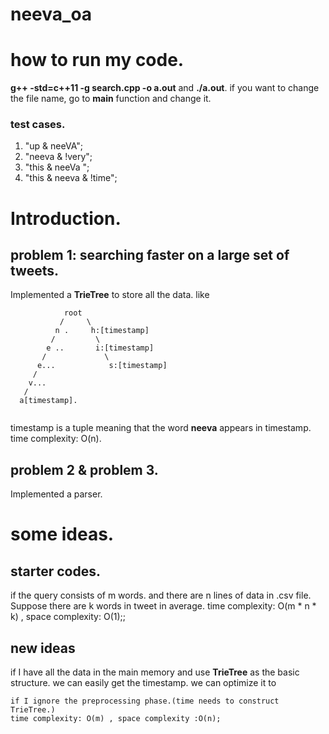 # neeva_oa
# how to run my code.
**g++ -std=c++11 -g search.cpp -o a.out** and **./a.out**.
if you want to change the file name, go to **main** function and change it.

### test cases.
1. "up & neeVA";
2. "neeva & !very";
3. "this & neeVa ";
4. "this & neeva & !time";

# Introduction.
## problem 1: searching faster on a large set of tweets.
Implemented a **TrieTree** to store all the data. like
```
            root
           /     \
          n .     h:[timestamp]
         /         \
        e ..       i:[timestamp]
       /             \
      e...            s:[timestamp]
     /
    v...
   /
  a[timestamp].
        
```
timestamp is a tuple meaning that the word **neeva** appears in timestamp.
time complexity: O(n).


## problem 2 & problem 3. 
Implemented a parser.

# some ideas.
## starter codes.
if the query consists of m words. and there are n lines of data in .csv file. Suppose there are k words in tweet in average.
time complexity: O(m * n * k) , space complexity: O(1);; 

## new ideas
if I have all the data in the main memory and use **TrieTree** as the basic structure. we can easily get the timestamp. we can optimize it to  
```
if I ignore the preprocessing phase.(time needs to construct TrieTree.)
time complexity: O(m) , space complexity :O(n);  
```





